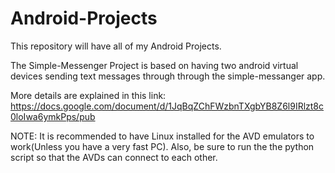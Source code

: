 Android-Projects
================

This repository will have all of my Android Projects.

The Simple-Messenger Project is based on having two android virtual devices sending text messages through through
the simple-messanger app. 

More details are explained in this link: https://docs.google.com/document/d/1JqBqZChFWzbnTXgbYB8Z6l9IRlzt8c0loIwa6ymkPps/pub


NOTE: It is recommended to have Linux installed for the AVD emulators to work(Unless you have a very fast PC).
      Also, be sure to run the the python script so that the AVDs can connect to each other.


